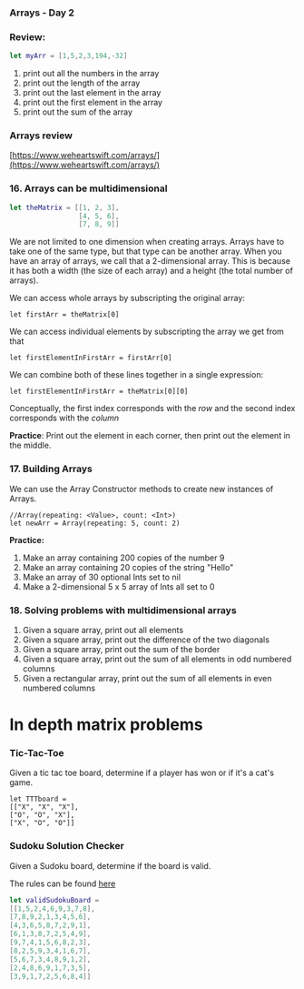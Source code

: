 ### Arrays - Day 2

### Review:


```swift
let myArr = [1,5,2,3,194,-32]
```

1. print out all the numbers in the array
2. print out the length of the array
3. print out the last element in the array
4. print out the first element in the array
5. print out the sum of the array


### Arrays review

[https://www.weheartswift.com/arrays/](https://www.weheartswift.com/arrays/)


### 16. Arrays can be multidimensional

```swift
let theMatrix = [[1, 2, 3],
                 [4, 5, 6],
                 [7, 8, 9]]

```

We are not limited to one dimension when creating arrays.  Arrays have to take one of the same type, but that type can be another array.  When you have an array of arrays, we call that a 2-dimensional array.  This is because it has both a width (the size of each array) and a height (the total number of arrays).

We can access whole arrays by subscripting the original array:

```
let firstArr = theMatrix[0]
```

We can access individual elements by subscripting the array we get from that

```
let firstElementInFirstArr = firstArr[0]
```


We can combine both of these lines together in a single expression:

```
let firstElementInFirstArr = theMatrix[0][0]
```

Conceptually, the first index corresponds with the *row* and the second index corresponds with the *column*


**Practice**:  Print out the element in each corner, then print out the element in the middle.

### 17. Building Arrays

We can use the Array Constructor methods to create new instances of Arrays.

```
//Array(repeating: <Value>, count: <Int>)
let newArr = Array(repeating: 5, count: 2)
```

**Practice:** 

1. Make an array containing 200 copies of the number 9
2. Make an array containing 20 copies of the string "Hello"
3. Make an array of 30 optional Ints set to nil
4. Make a 2-dimensional 5 x 5 array of Ints all set to 0


### 18. Solving problems with multidimensional arrays

1. Given a square array, print out all elements
2. Given a square array, print out the difference of the two diagonals
3. Given a square array, print out the sum of the border
4. Given a square array, print out the sum of all elements in odd numbered columns
5. Given a rectangular array, print out the sum of all elements in even numbered columns


# In depth matrix problems

### Tic-Tac-Toe
Given a tic tac toe board, determine if a player has won or if it's a cat's game.

```
let TTTboard = 
[["X", "X", "X"],
["O", "O", "X"],
["X", "O", "O"]]
```



### Sudoku Solution Checker
Given a Sudoku board, determine if the board is valid.

The rules can be found [here](http://sudoku.com.au/TheRules.aspx)

```swift
let validSudokuBoard = 
[[1,5,2,4,6,9,3,7,8],
[7,8,9,2,1,3,4,5,6],
[4,3,6,5,8,7,2,9,1],
[6,1,3,8,7,2,5,4,9],
[9,7,4,1,5,6,8,2,3],
[8,2,5,9,3,4,1,6,7],
[5,6,7,3,4,8,9,1,2],
[2,4,8,6,9,1,7,3,5],
[3,9,1,7,2,5,6,8,4]]
```
